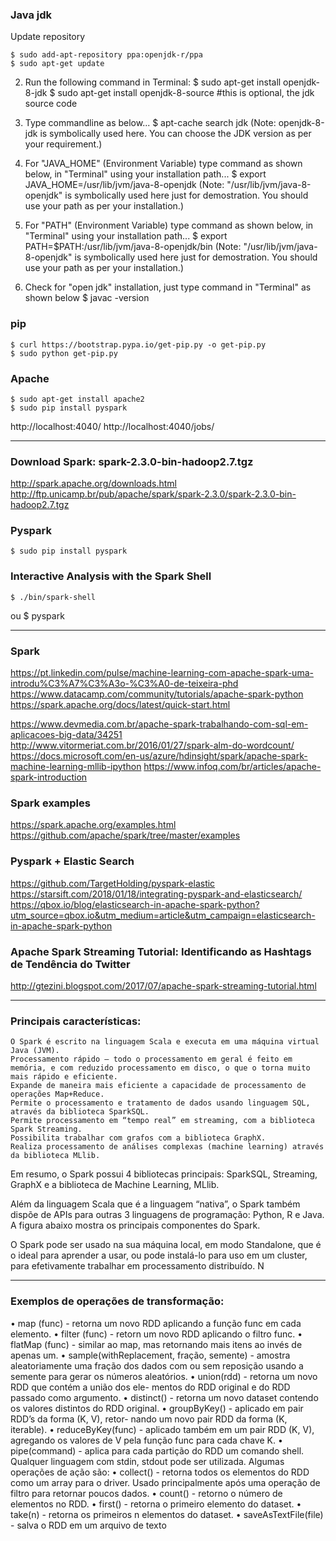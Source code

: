 ### Java jdk
Update repository

	$ sudo add-apt-repository ppa:openjdk-r/ppa
	$ sudo apt-get update
2. Run the following command in Terminal:
	$ sudo apt-get install openjdk-8-jdk
	$ sudo apt-get install openjdk-8-source #this is optional, the jdk source code

3. Type commandline as below...
	$ apt-cache search jdk
(Note: openjdk-8-jdk is symbolically used here. You can choose the JDK version as per your requirement.)

4. For "JAVA_HOME" (Environment Variable) type command as shown below, in "Terminal" using your installation path...
	$ export JAVA_HOME=/usr/lib/jvm/java-8-openjdk
(Note: "/usr/lib/jvm/java-8-openjdk" is symbolically used here just for demostration. You should use your path as per your installation.)
5. For "PATH" (Environment Variable) type command as shown below, in "Terminal" using your installation path...
	$ export PATH=$PATH:/usr/lib/jvm/java-8-openjdk/bin
(Note: "/usr/lib/jvm/java-8-openjdk" is symbolically used here just for demostration. You should use your path as per your installation.)
6. Check for "open jdk" installation, just type command in "Terminal" as shown below
	$ javac -version

### pip
	$ curl https://bootstrap.pypa.io/get-pip.py -o get-pip.py
	$ sudo python get-pip.py

### Apache
	$ sudo apt-get install apache2
	$ sudo pip install pyspark

http://localhost:4040/
http://localhost:4040/jobs/


-----------------------------------------------------------------------------------------------

### Download Spark: spark-2.3.0-bin-hadoop2.7.tgz
http://spark.apache.org/downloads.html
	http://ftp.unicamp.br/pub/apache/spark/spark-2.3.0/spark-2.3.0-bin-hadoop2.7.tgz 

### Pyspark
	$ sudo pip install pyspark

### Interactive Analysis with the Spark Shell
	$ ./bin/spark-shell
ou
	$ pyspark

-----------------------------------------------------------------------------------------------

### Spark
https://pt.linkedin.com/pulse/machine-learning-com-apache-spark-uma-introdu%C3%A7%C3%A3o-%C3%A0-de-teixeira-phd
https://www.datacamp.com/community/tutorials/apache-spark-python
https://spark.apache.org/docs/latest/quick-start.html

https://www.devmedia.com.br/apache-spark-trabalhando-com-sql-em-aplicacoes-big-data/34251
http://www.vitormeriat.com.br/2016/01/27/spark-alm-do-wordcount/
https://docs.microsoft.com/en-us/azure/hdinsight/spark/apache-spark-machine-learning-mllib-ipython
https://www.infoq.com/br/articles/apache-spark-introduction

### Spark examples
https://spark.apache.org/examples.html
https://github.com/apache/spark/tree/master/examples

### Pyspark + Elastic Search
https://github.com/TargetHolding/pyspark-elastic
https://starsift.com/2018/01/18/integrating-pyspark-and-elasticsearch/
https://qbox.io/blog/elasticsearch-in-apache-spark-python?utm_source=qbox.io&utm_medium=article&utm_campaign=elasticsearch-in-apache-spark-python

### Apache Spark Streaming Tutorial: Identificando as Hashtags de Tendência do Twitter 
http://gtezini.blogspot.com/2017/07/apache-spark-streaming-tutorial.html

-----------------------------------------------------------------------------------------------

### Principais características:
    O Spark é escrito na linguagem Scala e executa em uma máquina virtual Java (JVM).
    Processamento rápido – todo o processamento em geral é feito em memória, e com reduzido processamento em disco, o que o torna muito mais rápido e eficiente.
    Expande de maneira mais eficiente a capacidade de processamento de operações Map+Reduce.
    Permite o processamento e tratamento de dados usando linguagem SQL, através da biblioteca SparkSQL.
    Permite processamento em “tempo real” em streaming, com a biblioteca Spark Streaming.
    Possibilita trabalhar com grafos com a biblioteca GraphX.
    Realiza processamento de análises complexas (machine learning) através da biblioteca MLlib.

Em resumo, o Spark possui 4 bibliotecas principais: SparkSQL, Streaming, GraphX e a biblioteca de Machine Learning, MLlib.

Além da linguagem Scala que é a linguagem “nativa”, o Spark também dispõe de APIs para outras 3 linguagens de programação: Python, R e Java. A figura abaixo mostra os principais componentes do Spark.

O Spark pode ser usado na sua máquina local, em modo Standalone, que é o ideal para aprender a usar, ou pode instalá-lo para uso em um cluster, para efetivamente trabalhar em processamento distribuído. N

-----------------------------------------------------------------------------------------------

### Exemplos de operações de transformação:
• map (func) - retorna um novo RDD aplicando a função func em
cada elemento.
• filter (func) - retorn um novo RDD aplicando o filtro func.
• flatMap (func) - similar ao map, mas retornando mais itens ao invés
de apenas um.
• sample(withReplacement, fração, semente) - amostra aleatoriamente
uma fração dos dados com ou sem reposição usando a semente para
gerar os números aleatórios.
• union(rdd) - retorna um novo RDD que contém a união dos ele-
mentos do RDD original e do RDD passado como argumento.
• distinct() - retorna um novo dataset contendo os valores distintos
do RDD original.
• groupByKey() - aplicado em pair RDD’s da forma (K, V), retor-
nando um novo pair RDD da forma (K, iterable<V>).
• reduceByKey(func) - aplicado também em um pair RDD (K, V),
agregando os valores de V pela função func para cada chave K.
• pipe(command) - aplica para cada partição do RDD um comando
shell. Qualquer linguagem com stdin, stdout pode ser utilizada.
Algumas operações de ação são:
• collect() - retorna todos os elementos do RDD como um array para
o driver. Usado principalmente após uma operação de filtro para
retornar poucos dados.
• count() - retorno o número de elementos no RDD.
• first() - retorna o primeiro elemento do dataset.
• take(n) - retorna os primeiros n elementos do dataset.
• saveAsTextFile(file) - salva o RDD em um arquivo de texto
